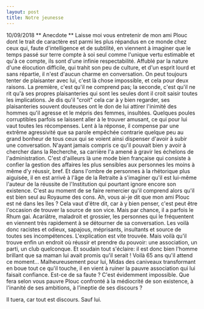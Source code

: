 ```yaml
---
layout: post
title: Notre jeunesse
---
```

10/09/2018
** Anecdote ** 
Laisse moi vous entretenir de mon ami Plouc dont le trait de caractère est parmi les plus répandus en ce monde chez ceux qui, faute d'intelligence et de subtilité, en viennent à imaginer que le temps passé sur terre compte à soi seul comme l'unique vertu estimable et qu'à ce compte, ils sont d'une infinie respectabilité. Affublé par la nature d'une élocution difficile, qui trahit son peu de culture, et d'un esprit lourd et sans répartie, il n'est d'aucun charme en conversation. On peut toujours tenter de plaisanter avec lui, c'est là chose impossible, et cela pour deux raisons. La première, c'est qu'il ne comprend pas; la seconde, c'est qu'il ne rit qu'à ses propres plaisanteries qui sont les seules dont il croit saisir toutes les implications. Je dis qu'il "croit" cela car à y bien regarder, ses plaisanteries souvent douteuses ont le don de lui attirer l'inimité des hommes qu'il agresse et le mépris des femmes, insultées. Quelques poules corruptibles parfois se laissent aller à le trouver amusant, ce qui pour lui vaut toutes les récompenses. Lent à la réponse, il compense par une extrême agressivité que sa parole empêchée contrarie quelque peu au grand bonheur de tous ceux qui se voient ainsi dispenser d'avoir à subir une conversation. N'ayant jamais compris ce qu'il pouvait bien y avoir à chercher dans la Recherche, sa carrière l'a amené à gravir les échelons de l'administration. C'est d'ailleurs là une mode bien française qui consiste à confier la gestion des affaires les plus sensibles aux personnes les moins à même d'y réussir, bref. Et dans l'ombre de personnes à la rhétorique plus aiguisée, il en est arrivé à l'âge de la Retraite à s'imaginer qu'il est lui-même l'auteur de la réussite de l'Institution qui pourtant ignore encore son existence. C'est au moment de se faire remercier qu'il comprend alors qu'il est bien seul au Royaume des cons.
Ah, vous ai-je dit que mon ami Plouc est né dans les îles ? Cela vaut d'être dit, car à y bien penser, c'est peut être l'occasion de trouver la source de son vice. Mais par chance, il a parfois le Rhum gai. Acariâtre, maladroit et grossier, les personnes qui le fréquentent en viennent très rapidement à se détourner de sa conversation. Les voilà donc racistes et odieux, sapajous, méprisants, insultants et source de toutes ses incompétences. L'explication est vite trouvée.
Mais voilà qu'il trouve enfin un endroit où réussir et prendre du pouvoir: une association, un parti, un club quelconque. Et soudain tout s'éclaire: il est donc bien l'homme brillant que sa maman lui avait promis qu'il serait ! Voilà 65 ans qu'il attend ce moment... Malheureusement pour lui, Midas des caniveaux transformant en boue tout ce qu'il touche, il en vient à ruiner la pauvre association qui lui faisait confiance. Est-ce de sa faute ? C'est évidemment impossible. 
Que fera selon vous pauvre Plouc confronté à la médiocrité de son existence, à l'inanité de ses ambitions, à l'ineptie de ses discours ? 

Il tuera, car tout est discours. Sauf lui.
